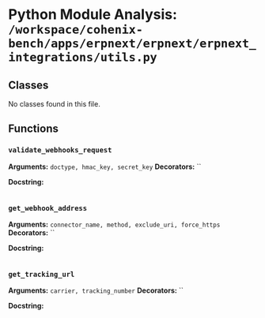# Python Module Analysis: `/workspace/cohenix-bench/apps/erpnext/erpnext/erpnext_integrations/utils.py`

## Classes

No classes found in this file.


## Functions

### `validate_webhooks_request`
**Arguments:** `doctype, hmac_key, secret_key`
**Decorators:** ``

**Docstring:**
```

```
### `get_webhook_address`
**Arguments:** `connector_name, method, exclude_uri, force_https`
**Decorators:** ``

**Docstring:**
```

```
### `get_tracking_url`
**Arguments:** `carrier, tracking_number`
**Decorators:** ``

**Docstring:**
```

```

